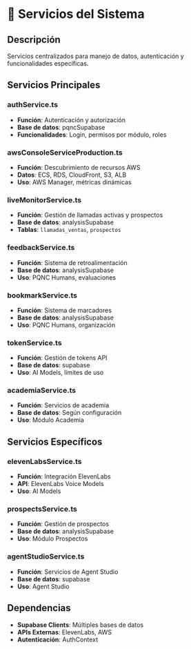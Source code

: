 # 🔧 Servicios del Sistema

## Descripción
Servicios centralizados para manejo de datos, autenticación y funcionalidades específicas.

## Servicios Principales

### authService.ts
- **Función**: Autenticación y autorización
- **Base de datos**: pqncSupabase
- **Funcionalidades**: Login, permisos por módulo, roles

### awsConsoleServiceProduction.ts
- **Función**: Descubrimiento de recursos AWS
- **Datos**: ECS, RDS, CloudFront, S3, ALB
- **Uso**: AWS Manager, métricas dinámicas

### liveMonitorService.ts
- **Función**: Gestión de llamadas activas y prospectos
- **Base de datos**: analysisSupabase
- **Tablas**: `llamadas_ventas`, `prospectos`

### feedbackService.ts
- **Función**: Sistema de retroalimentación
- **Base de datos**: analysisSupabase
- **Uso**: PQNC Humans, evaluaciones

### bookmarkService.ts
- **Función**: Sistema de marcadores
- **Base de datos**: analysisSupabase
- **Uso**: PQNC Humans, organización

### tokenService.ts
- **Función**: Gestión de tokens API
- **Base de datos**: supabase
- **Uso**: AI Models, límites de uso

### academiaService.ts
- **Función**: Servicios de academia
- **Base de datos**: Según configuración
- **Uso**: Módulo Academia

## Servicios Específicos

### elevenLabsService.ts
- **Función**: Integración ElevenLabs
- **API**: ElevenLabs Voice Models
- **Uso**: AI Models

### prospectsService.ts
- **Función**: Gestión de prospectos
- **Base de datos**: analysisSupabase
- **Uso**: Módulo Prospectos

### agentStudioService.ts
- **Función**: Servicios de Agent Studio
- **Base de datos**: supabase
- **Uso**: Agent Studio

## Dependencias
- **Supabase Clients**: Múltiples bases de datos
- **APIs Externas**: ElevenLabs, AWS
- **Autenticación**: AuthContext
